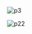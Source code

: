 
![p3](https://github.com/dash-09/images/assets/74849401/6cc585d5-3767-4fe7-b663-5faa72b0bf9f)

![p22](https://github.com/dash-09/images/assets/74849401/e7e42ac7-b06d-42df-a0fd-b3ce950ac16a)
